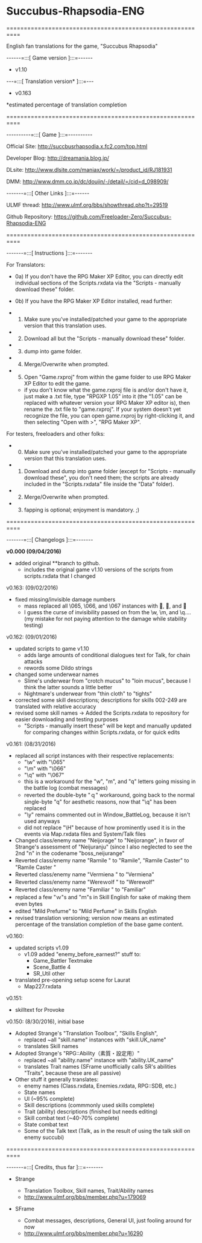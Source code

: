 # Succubus-Rhapsodia-ENG

==========================================================

English fan translations for the game, "Succubus Rhapsodia"


------=:::[ Game version ]:::=------
- v1.10

---=:::[ Translation version* ]:::=---
- v0.163

*estimated percentage of translation completion

==========================================================


----------=:::[ Game ]:::=----------


Official Site:
http://succbusrhapsodia.x.fc2.com/top.html

Developer Blog:
http://dreamania.blog.jp/

DLsite:
http://www.dlsite.com/maniax/work/=/product_id/RJ181931

DMM:
http://www.dmm.co.jp/dc/doujin/-/detail/=/cid=d_098909/


-------=:::[ Other Links ]:::=------


ULMF thread:
http://www.ulmf.org/bbs/showthread.php?t=29519

Github Repository:
https://github.com/Freeloader-Zero/Succubus-Rhapsodia-ENG


==========================================================


-------=:::[ Instructions ]:::=-------


For Translators:
- 0a) If you don't have the RPG Maker XP Editor, you can directly edit individual sections of the Scripts.rxdata via the "Scripts - manually download these" folder.
- 0b) If you have the RPG Maker XP Editor installed, read further:
- 1) Make sure you've installed/patched your game to the appropriate version that this translation uses.
- 2) Download all but the "Scripts - manually download these" folder.
- 3) dump into game folder.
- 4) Merge/Overwrite when prompted.
- 5) Open "Game.rxproj" from within the game folder to use RPG Maker XP Editor to edit the game.

	- if you don't know what the game.rxproj file is and/or don't have it, just make a .txt file, type "RPGXP 1.05" into it (the "1.05" can be replaced with whatever version your RPG Maker XP editor is), then rename the .txt file to "game.rxproj". If your system doesn't yet recognize the file, you can open game.rxproj by right-clicking it, and then selecting "Open with >", "RPG Maker XP".


For testers, freeloaders and other folks:
- 0) Make sure you've installed/patched your game to the appropriate version that this translation uses.
- 1) Download and dump into game folder (except for "Scripts - manually download these", you don't need them; the scripts are already included in the "Scripts.rxdata" file inside the "Data" folder).
- 2) Merge/Overwrite when prompted.
- 3) fapping is optional; enjoyment is mandatory. ;)




==========================================================


-------=:::[ Changelogs ]:::=-------



**v0.000 (09/04/2016)**
- added original **branch to github.
	- includes the original game v1.10 versions of the scripts from scripts.rxdata that I changed


v0.163: (09/02/2016)
- fixed missing/invisible damage numbers
	- mass replaced all \065, \066, and \067 instances with \, \, and \
	- I guess the curse of invisibility passed on from the \w, \m, and \q.... (my mistake for not paying attention to the damage while stability testing)


v0.162: (09/01/2016)
- updated scripts to game v1.10
	- adds large amounts of conditional dialogues text for Talk, for chain attacks
	- rewords some Dildo strings
- changed some underwear names
	- Slime's underwear from "crotch mucus" to "loin mucus", because I think the latter sounds a little better
	- Nightmare's underwear from "thin cloth" to "tights"
- corrected some skill descriptions; descriptions for skills 002-249 are translated with relative accuracy
- revised some skill names
-> Added the Scripts.rxdata to repository for easier downloading and testing purposes
	- "Scripts - manually insert these" will be kept and manually updated for comparing changes within Scripts.rxdata, or for quick edits


v0.161: (08/31/2016)
- replaced all script instances with their respective replacements:
	- "\w" with "\065"
	- "\m" with "\066"
	- "\q" with "\067"
	- this is a workaround for the "w", "m", and "q" letters going missing in the battle log (combat messages)
	- reverted the double-byte "ｑ" workaround, going back to the normal single-byte "q" for aesthetic reasons, now that "\q" has been replaced
	- "\y" remains commented out in Window_BattleLog, because it isn't used anyways
	- did not replace "\H" because of how prominently used it is in the events via Map.rxdata files and System/Talk files
- Changed class/enemy name "Neijorage" to "Neijorange", in favor of Strange's assessment of "Neijuranju" (since I also neglected to see the 2nd "n" in the codename "boss_neijurange"
- Reverted class/enemy name "Raｍile " to "Ramile", "Raｍile Caster" to "Ramile Caster "
- Reverted class/enemy name "Verｍiena " to "Vermiena"
- Reverted class/enemy name "Wereｗolf " to "Werewolf"
- Reverted class/enemy name "Faｍiliar " to "Familiar"
- replaced a few "ｗ"s and "ｍ"s in Skill English for sake of making them even bytes
- edited "Mild Prefuｍe" to "Mild Perfume" in Skills English
- revised translation versioning; version now means an estimated percentage of the translation completion of the base game content.


v0.160:
- updated scripts v1.09
	- v1.09 added "enemy_before_earnest?" stuff to:
		- Game_Battler Textmake
		- Scene_Battle 4
		- SR_Util other
- translated pre-opening setup scene for Laurat
	- Map227.rxdata

v0.151: 
- skilltext for Provoke


v0.150: (8/30/2016), initial base
- Adopted Strange's "Translation Toolbox", "Skills English", 
	- replaced ~all "skill.name" instances with "skill.UK_name"
	- translates Skill names
- Adopted Strange's "RPG::Ability（素質・設定用）"
	- replaced ~all "ability.name" instance with "ability.UK_name"
	- translates Trait names (SFrame unofficially calls SR's abilities "Traits", because these are all passive)
- Other stuff it generally translates:
	- enemy names (Class.rxdata, Enemies.rxdata, RPG::SDB, etc.)
	- State names
	- UI (~95% complete)
	- Skill descriptions (commmonly used skills complete) 
	- Trait (ability) descriptions (finished but needs editing)
	- Skill combat text (~40-70% complete)
	- State combat text
	- Some of the Talk text (Talk, as in the result of using the talk skill on enemy succubi)
	
	
==========================================================



-------=:::[ Credits, thus far ]:::=-------

- Strange
	- Translation Toolbox, Skill names, Trait/Ability names
	- http://www.ulmf.org/bbs/member.php?u=179069

- SFrame
	- Combat messages, descriptions, General UI, just fooling around for now
	- http://www.ulmf.org/bbs/member.php?u=16290
	
	
